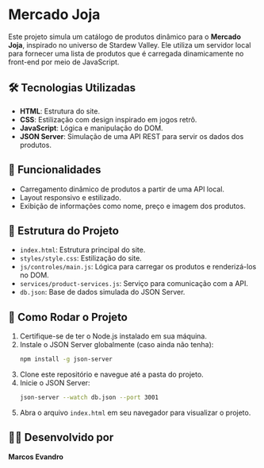 # Mercado Joja

Este projeto simula um catálogo de produtos dinâmico para o **Mercado Joja**, inspirado no universo de Stardew Valley. Ele utiliza um servidor local para fornecer uma lista de produtos que é carregada dinamicamente no front-end por meio de JavaScript.

## 🛠️ Tecnologias Utilizadas

- **HTML**: Estrutura do site.
- **CSS**: Estilização com design inspirado em jogos retrô.
- **JavaScript**: Lógica e manipulação do DOM.
- **JSON Server**: Simulação de uma API REST para servir os dados dos produtos.

## 🚀 Funcionalidades

- Carregamento dinâmico de produtos a partir de uma API local.
- Layout responsivo e estilizado.
- Exibição de informações como nome, preço e imagem dos produtos.

## 📂 Estrutura do Projeto

- `index.html`: Estrutura principal do site.
- `styles/style.css`: Estilização do site.
- `js/controles/main.js`: Lógica para carregar os produtos e renderizá-los no DOM.
- `services/product-services.js`: Serviço para comunicação com a API.
- `db.json`: Base de dados simulada do JSON Server.

## 🏃 Como Rodar o Projeto

1. Certifique-se de ter o Node.js instalado em sua máquina.
2. Instale o JSON Server globalmente (caso ainda não tenha):
   ```bash
   npm install -g json-server
   ```
3. Clone este repositório e navegue até a pasta do projeto.
4. Inicie o JSON Server:
   ```bash
   json-server --watch db.json --port 3001
   ```
5. Abra o arquivo `index.html` em seu navegador para visualizar o projeto.

## 👨‍💻 Desenvolvido por

**Marcos Evandro**



